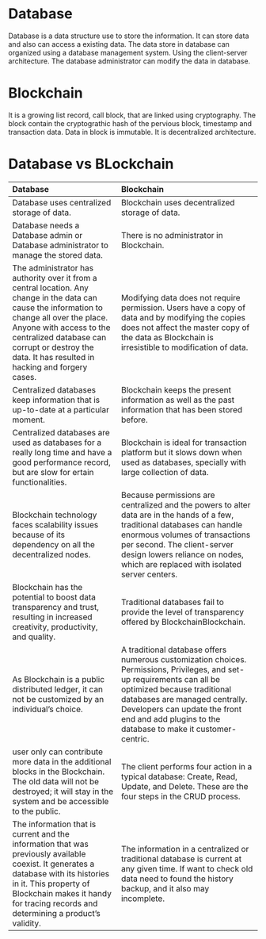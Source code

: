 # Database 
Database is a data structure use to store the information.
It can store data and also can access a existing data.
The data store in database can organized using a database management system.
Using the client-server architecture.
The database administrator can modify the data in database.

# Blockchain
It is a growing list record, call block, that are linked using cryptography.
The block contain the cryptograthic hash of the pervious block, timestamp and transaction data.
Data in block is immutable.
It is decentralized architecture.


# Database vs BLockchain
|Database|Blockchain|
|:-------|:---------|
|Database uses centralized storage of data.|Blockchain uses decentralized storage of data.|
|Database needs a Database admin or Database administrator to manage the stored data.|There is no administrator in Blockchain.|
|The administrator has authority over it from a central location. Any change in the data can cause the information to change all over the place. Anyone with access to the centralized database can corrupt or destroy the data. It has resulted in hacking and forgery cases.|Modifying data does not require permission.  Users have a copy of data and by modifying the copies does not affect the master copy of the data as Blockchain is irresistible to modification of data.|
|Centralized databases keep information that is up-to-date at a particular moment.|Blockchain keeps the present information as well as the past information that has been stored before.|
|Centralized databases are used as databases for a really long time and have a good performance record, but are slow for ertain functionalities.|Blockchain is ideal for transaction platform but it slows down when used as databases, specially with large collection of data.|
|Blockchain technology faces scalability issues because of its dependency on all the decentralized nodes.|Because permissions are centralized and the powers to alter data are in the hands of a few, traditional databases can handle enormous volumes of transactions per second. The client-server design lowers reliance on nodes, which are replaced with isolated server centers.|
|Blockchain has the potential to boost data transparency and trust, resulting in increased creativity, productivity, and quality.|Traditional databases fail to provide the level of transparency offered by BlockchainBlockchain.|
|As Blockchain is a public distributed ledger, it can not be customized by an individual’s choice.|A traditional database offers numerous customization choices. Permissions, Privileges, and set-up requirements can all be optimized because traditional databases are managed centrally. Developers can update the front end and add plugins to the database to make it customer-centric.|
|user only can contribute more data in the additional blocks in the Blockchain. The old data will not be destroyed; it will stay in the system and be accessible to the public.	|The client performs four action in a typical database: Create, Read, Update, and Delete. These are the four steps in the CRUD process.|
|The information that is current and the information that was previously available coexist. It generates a database with its histories in it. This property of Blockchain makes it handy for tracing records and determining a product’s validity.	|The information in a centralized or traditional database is current at any given time. If want to check old data need to found the history backup, and it also may incomplete.|

